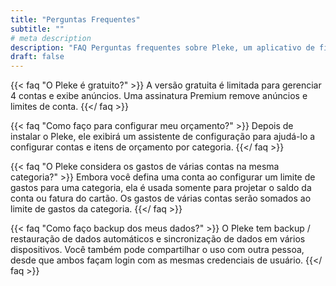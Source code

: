 ```yaml
---
title: "Perguntas Frequentes"
subtitle: ""
# meta description
description: "FAQ Perguntas frequentes sobre Pleke, um aplicativo de finanças pessoais"
draft: false
---
```



{{< faq "O Pleke é gratuito?" >}}
A versão gratuita é limitada para gerenciar 4 contas e exibe anúncios. Uma assinatura Premium remove anúncios e limites de conta.
{{</ faq >}}

{{< faq "Como faço para configurar meu orçamento?" >}}
Depois de instalar o Pleke, ele exibirá um assistente de configuração para ajudá-lo a configurar contas e itens de orçamento por categoria.
{{</ faq >}}

{{< faq "O Pleke considera os gastos de várias contas na mesma categoria?" >}}
Embora você defina uma conta ao configurar um limite de gastos para uma categoria, ela é usada somente para projetar o saldo da conta ou fatura do cartão. Os gastos de várias contas serão somados ao limite de gastos da categoria.
{{</ faq >}}

{{< faq "Como faço backup dos meus dados?" >}}
O Pleke tem backup / restauração de dados automáticos e sincronização de dados em vários dispositivos. Você também pode compartilhar o uso com outra pessoa, desde que ambos façam login com as mesmas credenciais de usuário.
{{</ faq >}}
